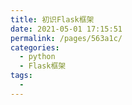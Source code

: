 ```yaml
---
title: 初识Flask框架
date: 2021-05-01 17:15:51
permalink: /pages/563a1c/
categories:
  - python
  - Flask框架
tags:
  - 
---
```

